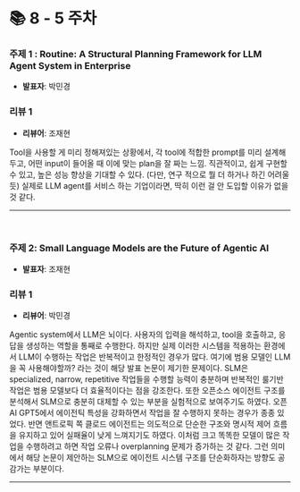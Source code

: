 # 📚 8 - 5 주차

### 주제 1 : Routine: A Structural Planning Framework for LLM Agent System in Enterprise
- **발표자**: 박민경

### 리뷰 1
- **리뷰어**: 조재현

Tool을 사용할 게 미리 정해져있는 상황에서, 각 tool에 적합한 prompt를 미리 설계해두고, 어떤 input이 들어올 때 이에 맞는 plan을 잘 짜는 느낌. 직관적이고, 쉽게 구현할 수 있고, 높은 성능 향상을 기대할 수 있다. (다만, 연구 적으로 뭘 더 하거나 하긴 어려울듯) 실제로 LLM agent를 서비스 하는 기업이라면, 딱히 이런 걸 안 도입할 이유가 없을 것 같다.

---

<br>

### 주제 2: Small Language Models are the Future of Agentic AI
- **발표자**: 조재현

### 리뷰 1
- **리뷰어**: 박민경

Agentic system에서 LLM은 뇌이다. 사용자의 입력을 해석하고, tool을 호출하고, 응답을 생성하는 역할을 통째로 수행한다. 하지만 실제 이러한 시스템을 적용하는 환경에서 LLM이 수행하는 작업은 반복적이고 한정적인 경우가 많다. 여기에 범용 모델인 LLM을 꼭 사용해야할까? 라는 것이 해당 발표 논문이 제기한 문제이다. SLM은 specialized, narrow, repetitive 작업들을 수행할 능력이 충분하며 반복적인 룰기반 작업은 범용 모델보다 더 효율적이다는 점을 강조한다. 또한 오픈소스 에이전트 구조를 분석해서 SLM으로 충분히 대체할 수 있는 부분을 실험적으로 보여주기도 하였다. 오픈AI GPT5에서 에이전틱 특성을 강화하면서 작업을 잘 수행하지 못하는 경우가 종종 있었다. 반면 앤트로픽 쪽 클로드 에이전트는 의도적으로 단순한 구조와 명시적 제어 흐름을 유지하고 있어 실패율이 낮게 느껴지기도 하였다. 이처럼 크고 똑똑한 모델이 많은 작업을 수행하려고 하면 작업 오류나 overplanning 문제가 증가하는 것 같다. 그런 의미에서 해당 논문이 제안하는 SLM으로 에이전트 시스템 구조를 단순화하자는 방향도 공감가는 부분이다.

---
